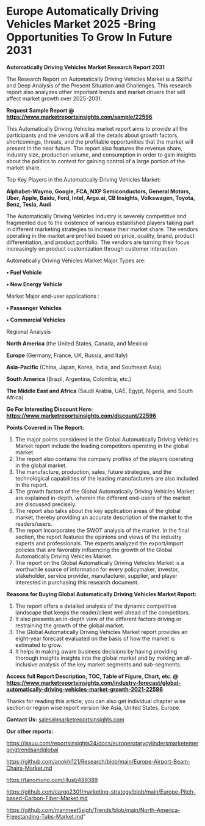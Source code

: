 # Europe Automatically Driving Vehicles Market 2025 -Bring Opportunities To Grow In Future 2031

<strong>Automatically Driving Vehicles Market Research Report 2031</strong>

The Research Report on Automatically Driving Vehicles Market is a Skillful and Deep Analysis of the Present Situation and Challenges. This research report also analyzes other important trends and market drivers that will affect market growth over 2025-2031.

<strong>Request Sample Report @ <a href=https://www.marketreportsinsights.com/sample/22596>https://www.marketreportsinsights.com/sample/22596</a></strong>

This Automatically Driving Vehicles market report aims to provide all the participants and the vendors will all the details about growth factors, shortcomings, threats, and the profitable opportunities that the market will present in the near future. The report also features the revenue share, industry size, production volume, and consumption in order to gain insights about the politics to contest for gaining control of a large portion of the market share.

Top Key Players in the Automatically Driving Vehicles Market:

<strong>Alphabet-Waymo, Google, FCA, NXP Semiconductors, General Motors, Uber, Apple, Baidu, Ford, Intel, Argo.ai, CB Insights, Volkswagen, Toyota, Benz, Tesla, Audi</strong>

The Automatically Driving Vehicles Industry is severely competitive and fragmented due to the existence of various established players taking part in different marketing strategies to increase their market share. The vendors operating in the market are profiled based on price, quality, brand, product differentiation, and product portfolio. The vendors are turning their focus increasingly on product customization through customer interaction.

Automatically Driving Vehicles Market Major Types are:

<strong>• Fuel Vehicle

• New Energy Vehicle</strong>

Market Major end-user applications :

<strong>• Passenger Vehicles

• Commercial Vehicles</strong>

Regional Analysis

</u><strong><b>North America</b></strong> (the United States, Canada, and Mexico)

<strong><b>Europe </b></strong>(Germany, France, UK, Russia, and Italy)

<strong><b>Asia-Pacific</b></strong> (China, Japan, Korea, India, and Southeast Asia)

<strong><b>South America</b></strong> (Brazil, Argentina, Colombia, etc.)

<strong><b>The Middle East and Africa</b></strong> (Saudi Arabia, UAE, Egypt, Nigeria, and South Africa)

<strong>Go For Interesting Discount Here: <a href=https://www.marketreportsinsights.com/discount/22596>https://www.marketreportsinsights.com/discount/22596</a></strong>

<strong>Points Covered in The Report:</strong>
<ol>
  <li>The major points considered in the Global Automatically Driving Vehicles Market report include the leading competitors operating in the global market.</li>
  <li>The report also contains the company profiles of the players operating in the global market.</li>
  <li>The manufacture, production, sales, future strategies, and the technological capabilities of the leading manufacturers are also included in the report.</li>
  <li>The growth factors of the Global Automatically Driving Vehicles Market are explained in-depth, wherein the different end-users of the market are discussed precisely.</li>
  <li>The report also talks about the key application areas of the global market, thereby providing an accurate description of the market to the readers/users.</li>
  <li>The report incorporates the SWOT analysis of the market. In the final section, the report features the opinions and views of the industry experts and professionals. The experts analyzed the export/import policies that are favorably influencing the growth of the Global Automatically Driving Vehicles Market.</li>
  <li>The report on the Global Automatically Driving Vehicles Market is a worthwhile source of information for every policymaker, investor, stakeholder, service provider, manufacturer, supplier, and player interested in purchasing this research document.</li>
</ol>
<strong>Reasons for Buying Global Automatically Driving Vehicles Market Report:</strong>

<ol>
  <li>The report offers a detailed analysis of the dynamic competitive landscape that keeps the reader/client well ahead of the competitors.</li>
  <li>It also presents an in-depth view of the different factors driving or restraining the growth of the global market.</li>
  <li>The Global Automatically Driving Vehicles Market report provides an eight-year forecast evaluated on the basis of how the market is estimated to grow.</li>
  <li>It helps in making aware business decisions by having providing thorough insights insights into the global market and by making an all-inclusive analysis of the key market segments and sub-segments.</li>
</ol>
<strong>Access full Report Description, TOC, Table of Figure, Chart, etc. @ <a href=https://www.marketreportsinsights.com/industry-forecast/global-automatically-driving-vehicles-market-growth-2021-22596>https://www.marketreportsinsights.com/industry-forecast/global-automatically-driving-vehicles-market-growth-2021-22596</a></strong>


Thanks for reading this article; you can also get individual chapter wise section or region wise report version like Asia, United States, Europe.

<strong>Contact Us:</strong>
sales@marketreportsinsights.com

<strong>Our other reports:</strong>

<a href=https://issuu.com/reportsinsights24/docs/europerotarycylindersmarketemergingtrendsandglobal>https://issuu.com/reportsinsights24/docs/europerotarycylindersmarketemergingtrendsandglobal</a>

<a href=https://github.com/anokhi121/Research/blob/main/Europe-Airport-Beam-Chairs-Market.md>https://github.com/anokhi121/Research/blob/main/Europe-Airport-Beam-Chairs-Market.md</a>

<a href=https://tanomuno.com/illust/489389>https://tanomuno.com/illust/489389</a>

<a href=https://github.com/cargo2301/marketing-strategy/blob/main/Europe-Pitch-based-Carbon-Fiber-Market.md>https://github.com/cargo2301/marketing-strategy/blob/main/Europe-Pitch-based-Carbon-Fiber-Market.md</a>

<a href=https://github.com/manmeet5sigh/Trends/blob/main/North-America-Freestanding-Tubs-Market.md>https://github.com/manmeet5sigh/Trends/blob/main/North-America-Freestanding-Tubs-Market.md</a>"

